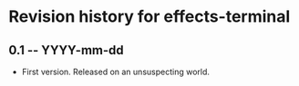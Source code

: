 # Revision history for effects-terminal

## 0.1 -- YYYY-mm-dd

* First version. Released on an unsuspecting world.
